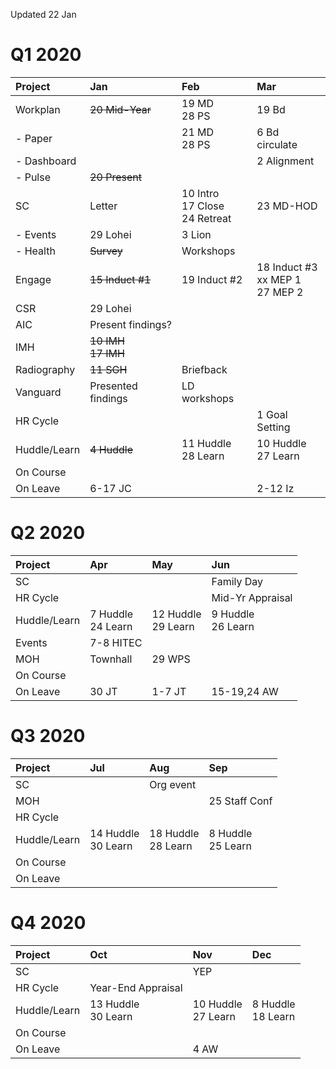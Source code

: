 <meta http-equiv="Cache-Control" content="no-cache, no-store, must-revalidate"/>
<meta http-equiv="Pragma" content="no-cache"/>
<meta http-equiv="Expires" content="0"/>

Updated 22 Jan

# Q1 2020

| Project      |  Jan                      |  Feb                                   |  Mar                      
| :-----       | :---                      | :---                                   | :---                      
| Workplan     | ~~20 Mid-Year~~           | 19 MD<br>28 PS                         | 19 Bd                     
| - Paper      |                           | 21 MD<br>28 PS                         | 6 Bd circulate            
| - Dashboard  |                           |                                        | 2 Alignment                          
| - Pulse      | ~~20 Present~~            |                                        |                           
| SC           | Letter                    | 10 Intro<br>17 Close<br>24 Retreat     | 23 MD-HOD                 
| - Events     | 29 Lohei                  | 3 Lion                                 |                           
| - Health     | ~~Survey~~                | Workshops                              |                           
| Engage       | ~~15 Induct #1~~          | 19 Induct #2<br>                       | 18 Induct #3<br>xx MEP 1<br>27 MEP 2
| CSR          | 29 Lohei                  |                                        |                           
| AIC          | Present findings?         |                                        |                           
| IMH          | ~~10 IMH<br>17 IMH~~      |                                        |                           
| Radiography  | ~~11 SGH~~                | Briefback                              |                           
| Vanguard     | Presented findings        | LD workshops                           |                           
| HR Cycle     |                           |                                        | 1 Goal Setting            
| Huddle/Learn | ~~4 Huddle~~              | 11 Huddle<br>28 Learn                  | 10 Huddle<br>27 Learn     
| On Course    |                           |                                        |                           
| On Leave     | 6-17 JC                   |                                        | 2-12 Iz                   

# Q2 2020

| Project      |  Apr                      |  May                                   |  Jun                       
| :-----       | :---                      | :---                                   | :---                       
| SC           |                           |                                        | Family Day                 
| HR Cycle     |                           |                                        | Mid-Yr Appraisal           
| Huddle/Learn | 7 Huddle<br>24 Learn      | 12 Huddle<br>29 Learn                  | 9 Huddle<br>26 Learn       
| Events       | 7-8 HITEC                 |                                        |                            
| MOH          | Townhall                  | 29 WPS                                 |                                                  
| On Course    |                           |                                        |                            
| On Leave     | 30 JT                     | 1-7 JT                                 | 15-19,24 AW                

# Q3 2020

| Project      |  Jul                       |  Aug                                  |  Sep                       
| :-----       | :---                       | :---                                  | :---                       
| SC           |                            | Org event                             |                            
| MOH          |                            |                                       | 25 Staff Conf              
| HR Cycle     |                            |                                       |                            
| Huddle/Learn | 14 Huddle<br>30 Learn      |  18 Huddle<br>28 Learn                | 8 Huddle<br>25 Learn       
| On Course    |                            |                                       |                            
| On Leave     |                            |                                       |                            

# Q4 2020

| Project      |  Oct                        |  Nov                                 |  Dec                       
| :-----       | :---                        | :---                                 | :---                       
| SC           |                             | YEP                                  |                            
| HR Cycle     | Year-End Appraisal          |                                      |                            
| Huddle/Learn | 13 Huddle<br>30 Learn       | 10 Huddle<br>27 Learn                | 8 Huddle<br>18 Learn       
| On Course    |                             |                                      |                            
| On Leave     |                             | 4 AW                                 |                            

